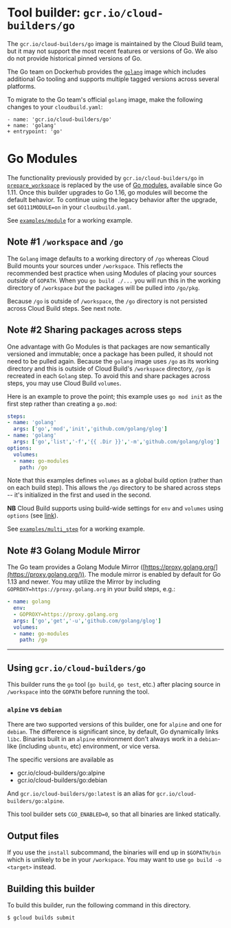 # Tool builder: `gcr.io/cloud-builders/go`

The `gcr.io/cloud-builders/go` image is maintained by the Cloud Build team, but
it may not support the most recent features or versions of Go. We also do not
provide historical pinned versions of Go.

The Go team on Dockerhub provides the
[`golang`](https://hub.docker.com/_/golang) image which includes additional Go
tooling and supports multiple tagged versions across several platforms.

To migrate to the Go team's official `golang` image, make the following changes
to your `cloudbuild.yaml`:

```
- name: 'gcr.io/cloud-builders/go'
+ name: 'golang'
+ entrypoint: 'go'
```

# Go Modules

The functionality previously provided by `gcr.io/cloud-builders/go` in
[`prepare_workspace`](https://github.com/GoogleCloudPlatform/cloud-builders/blob/master/go/prepare_workspace.inc)
is replaced by the use of [Go modules](https://golang.org/ref/mod), available
since Go 1.11. Once this builder upgrades to Go 1.16, go modules will become
the default behavior. To continue using the legacy behavior after the upgrade,
set `GO111MODULE=on` in your `cloudbuild.yaml`.

See [`examples/module`](https://github.com/GoogleCloudPlatform/cloud-builders/tree/master/go/examples/module)
for a working example.

## Note #1 `/workspace` and `/go`
The `Golang` image defaults to a working directory of `/go` whereas Cloud Build
mounts your sources under `/workspace`. This reflects the recommended best
practice when using Modules of placing your sources *outside* of `GOPATH`. When
you `go build ./...` you will run this in the working directory of `/workspace`
*but* the packages will be pulled into `/go/pkg`.

Because `/go` is outside of `/workspace`, the `/go` directory is not persisted
across Cloud Build steps. See next note.

## Note #2 Sharing packages across steps

One advantage with Go Modules is that packages are now semantically versioned
and immutable; once a package has been pulled, it should not need to be
pulled again. Because the `golang` image uses `/go` as its working directory and
this is outside of Cloud Build's `/workspace` directory, `/go` is recreated in
each `Golang` step. To avoid this and share packages across steps, you may use
Cloud Build `volumes`.

Here is an example to prove the point; this example uses `go mod init` as the
first step rather than creating a `go.mod`:

```YAML
steps:
- name: 'golang'
  args: ['go','mod','init','github.com/golang/glog']
- name: 'golang'
  args: ['go','list','-f','{{ .Dir }}','-m','github.com/golang/glog']
options:
  volumes:
  - name: go-modules
    path: /go
```
Note that this examples defines `volumes` as a global build option (rather than
on each build step). This allows the `/go` directory to be shared across steps
-- it's initialized in the first and used in the second.

**NB** Cloud Build supports using build-wide settings for `env` and `volumes`
using `options` (see
[link](https://cloud.google.com/cloud-build/docs/build-config#options)).

See [`examples/multi_step`](https://github.com/GoogleCloudPlatform/cloud-builders/tree/master/go/examples/multi_step/README.md)
for a working example.

## Note #3 Golang Module Mirror

The Go team provides a Golang Module Mirror
([https://proxy.golang.org/](https://proxy.golang.org/)). The module mirror is
enabled by default for Go 1.13 and newer. You may utilize the Mirror by
including `GOPROXY=https://proxy.golang.org` in your build steps, e.g.:
```YAML
- name: golang
  env:
  - GOPROXY=https://proxy.golang.org
  args: ['go','get','-u','github.com/golang/glog']
  volumes:
  - name: go-modules
    path: /go
```
----

## Using `gcr.io/cloud-builders/go`

This builder runs the `go` tool (`go build`, `go test`, etc.)
after placing source in `/workspace` into the `GOPATH` before
running the tool.

### `alpine` vs `debian`

There are two supported versions of this builder, one for `alpine` and one for
`debian`. The difference is significant since, by default, Go dynamically links
`libc`. Binaries built in an `alpine` environment don't always work in a
`debian`-like (including `ubuntu`, etc) environment, or vice versa.

The specific versions are available as

  - gcr.io/cloud-builders/go:alpine
  - gcr.io/cloud-builders/go:debian

And `gcr.io/cloud-builders/go:latest` is an alias for
`gcr.io/cloud-builders/go:alpine`.

This tool builder sets `CGO_ENABLED=0`, so that all binaries are linked
statically.

## Output files

If you use the `install` subcommand, the binaries will end up in `$GOPATH/bin`
which is unlikely to be in your `/workspace`. You may want to use `go build -o
<target>` instead.

## Building this builder

To build this builder, run the following command in this directory.

    $ gcloud builds submit
